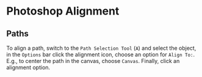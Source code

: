 # Photoshop Alignment

## Paths

To align a path, switch to the `Path Selection Tool` (`A`) and select the object, in the `Options` bar click the alignment icon, choose an option for `Align To:`. E.g., to center the path in the canvas, choose `Canvas`. Finally, click an alignment option.
